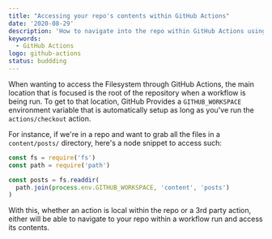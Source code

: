 ```yaml
---
title: "Accessing your repo's contents within GitHub Actions"
date: '2020-08-29'
description: 'How to navigate into the repo within GitHub Actions using the GITHUB_WORKSPACE environment variable'
keywords:
  - GitHub Actions
logo: github-actions
status: buddding
---
```


When wanting to access the Filesystem through GitHub Actions, the main location that is focused is the root of the repository when a workflow is being run. To get to that location, GitHub Provides a `GITHUB_WORKSPACE` environment variable that is automatically setup as long as you've run the `actions/checkout` action.

For instance, if we're in a repo and want to grab all the files in a `content/posts/` directory, here's a node snippet to access such:

```js
const fs = require('fs')
const path = require('path')

const posts = fs.readdir(
  path.join(process.env.GITHUB_WORKSPACE, 'content', 'posts')
)
```

With this, whether an action is local within the repo or a 3rd party action, either will be able to navigate to your repo within a workflow run and access its contents.
